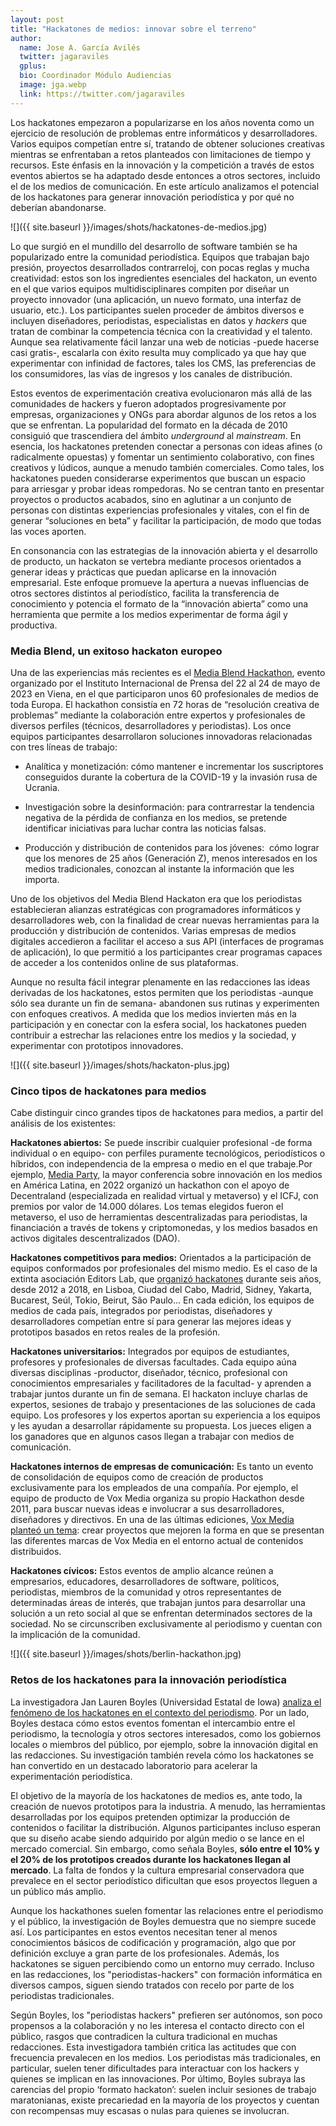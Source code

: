 ```yaml
---
layout: post
title: "Hackatones de medios: innovar sobre el terreno"
author:
  name: Jose A. García Avilés
  twitter: jagaraviles
  gplus:  
  bio: Coordinador Módulo Audiencias
  image: jga.webp
  link: https://twitter.com/jagaraviles
---
```

Los hackatones empezaron a popularizarse en los años noventa como un ejercicio de resolución de problemas entre informáticos y desarrolladores. Varios equipos competían entre sí, tratando de obtener soluciones creativas mientras se enfrentaban a retos planteados con limitaciones de tiempo y recursos. Este énfasis en la innovación y la competición a través de estos eventos abiertos se ha adaptado desde entonces a otros sectores, incluido el de los medios de comunicación. En este artículo analizamos el potencial de los hackatones para generar innovación periodística y por qué no deberían abandonarse.

![]({{ site.baseurl }}/images/shots/hackatones-de-medios.jpg)

Lo que surgió en el mundillo del desarrollo de software también se ha popularizado entre la comunidad periodística. Equipos que trabajan bajo presión, proyectos desarrollados contrarreloj, con pocas reglas y mucha creatividad: estos son los ingredientes esenciales del hackaton, un evento en el que varios equipos multidisciplinares compiten por diseñar un proyecto innovador (una aplicación, un nuevo formato, una interfaz de usuario, etc.). Los participantes suelen proceder de ámbitos diversos e incluyen diseñadores, periodistas, especialistas en datos y *hackers* que tratan de combinar la competencia técnica con la creatividad y el talento. Aunque sea relativamente fácil lanzar una web de noticias -puede hacerse casi gratis-, escalarla con éxito resulta muy complicado ya que hay que experimentar con infinidad de factores, tales los CMS, las preferencias de los consumidores, las vías de ingresos y los canales de distribución.

Estos eventos de experimentación creativa evolucionaron más allá de las comunidades de hackers y fueron adoptados progresivamente por empresas, organizaciones y ONGs para abordar algunos de los retos a los que se enfrentan. La popularidad del formato en la década de 2010 consiguió que trascendiera del ámbito *underground* al *mainstream*. En esencia, los hackatones pretenden conectar a personas con ideas afines (o radicalmente opuestas) y fomentar un sentimiento colaborativo, con fines creativos y lúdicos, aunque a menudo también comerciales. Como tales, los hackatones pueden considerarse experimentos que buscan un espacio para arriesgar y probar ideas rompedoras. No se centran tanto en presentar proyectos o productos acabados, sino en aglutinar a un conjunto de personas con distintas experiencias profesionales y vitales, con el fin de generar “soluciones en beta” y facilitar la participación, de modo que todas las voces aporten.

En consonancia con las estrategias de la innovación abierta y el desarrollo de producto, un hackaton se vertebra mediante procesos orientados a generar ideas y prácticas que puedan aplicarse en la innovación empresarial. Este enfoque promueve la apertura a nuevas influencias de otros sectores distintos al periodístico, facilita la transferencia de conocimiento y potencia el formato de la “innovación abierta” como una herramienta que permite a los medios experimentar de forma ágil y productiva.

### **Media Blend, un exitoso hackaton europeo**

Una de las experiencias más recientes es el [Media Blend Hackathon](https://ipi.media/innovation/media-blend-hackathon/), evento organizado por el Instituto Internacional de Prensa del 22 al 24 de mayo de 2023 en Viena, en el que participaron unos 60 profesionales de medios de toda Europa. El hackathon consistía en 72 horas de “resolución creativa de problemas” mediante la colaboración entre expertos y profesionales de diversos perfiles (técnicos, desarrolladores y periodistas). Los once equipos participantes desarrollaron soluciones innovadoras relacionadas con tres líneas de trabajo:

- Analítica y monetización: cómo mantener e incrementar los suscriptores conseguidos durante la cobertura de la COVID-19 y la invasión rusa de Ucrania.

- Investigación sobre la desinformación: para contrarrestar la tendencia negativa de la pérdida de confianza en los medios, se pretende identificar iniciativas para luchar contra las noticias falsas.

- Producción y distribución de contenidos para los jóvenes:  cómo lograr que los menores de 25 años (Generación Z), menos interesados en los medios tradicionales, conozcan al instante la información que les importa.

Uno de los objetivos del Media Blend Hackaton era que los periodistas establecieran alianzas estratégicas con programadores informáticos y desarrolladores web, con la finalidad de crear nuevas herramientas para la producción y distribución de contenidos. Varias empresas de medios digitales accedieron a facilitar el acceso a sus API (interfaces de programas de aplicación), lo que permitió a los participantes crear programas capaces de acceder a los contenidos online de sus plataformas.

Aunque no resulta fácil integrar plenamente en las redacciones las ideas derivadas de los hackatones, estos permiten que los periodistas -aunque sólo sea durante un fin de semana- abandonen sus rutinas y experimenten con enfoques creativos. A medida que los medios invierten más en la participación y en conectar con la esfera social, los hackatones pueden contribuir a estrechar las relaciones entre los medios y la sociedad, y experimentar con prototipos innovadores.

![]({{ site.baseurl }}/images/shots/hackaton-plus.jpg)

### **Cinco tipos de hackatones para medios**

Cabe distinguir cinco grandes tipos de hackatones para medios, a partir del análisis de los existentes:

**Hackatones abiertos:** Se puede inscribir cualquier profesional -de forma individual o en equipo- con perfiles puramente tecnológicos, periodísticos o híbridos, con independencia de la empresa o medio en el que trabaje.Por ejemplo, [Media Party,](https://www.mediaparty.info/) la mayor conferencia sobre innovación en los medios en América Latina, en 2022 organizó un hackathon con el apoyo de Decentraland (especializada en realidad virtual y metaverso) y el ICFJ, con premios por valor de 14.000 dólares. Los temas elegidos fueron el metaverso, el uso de herramientas descentralizadas para periodistas, la financiación a través de tokens y criptomonedas, y los medios basados en activos digitales descentralizados (DAO).

**Hackatones competitivos para medios:** Orientados a la participación de equipos conformados por profesionales del mismo medio. Es el caso de la extinta asociación Editors Lab, que [organizó hackatones](https://medium.com/editors-lab-impact/a-year-of-journalism-hackathon-innovation-3b5d67e8649d) durante seis años, desde 2012 a 2018, en Lisboa, Ciudad del Cabo, Madrid, Sidney, Yakarta, Bucarest, Seúl, Tokio, Beirut, São Paulo... En cada edición, los equipos de medios de cada país, integrados por periodistas, diseñadores y desarrolladores competían entre sí para generar las mejores ideas y prototipos basados en retos reales de la profesión.

**Hackatones universitarios:** Integrados por equipos de estudiantes, profesores y profesionales de diversas facultades. Cada equipo aúna diversas disciplinas -productor, diseñador, técnico, profesional con conocimientos empresariales y facilitadores de la facultad- y aprenden a trabajar juntos durante un fin de semana. El hackaton incluye charlas de expertos, sesiones de trabajo y presentaciones de las soluciones de cada equipo. Los profesores y los expertos aportan su experiencia a los equipos y les ayudan a desarrollar rápidamente su propuesta. Los jueces eligen a los ganadores que en algunos casos llegan a trabajar con medios de comunicación.

**Hackatones internos de empresas de comunicación:** Es tanto un evento de consolidación de equipos como de creación de productos exclusivamente para los empleados de una compañía. Por ejemplo, el equipo de producto de Vox Media organiza su propio Hackathon desde 2011, para buscar nuevas ideas e involucrar a sus desarrolladores, diseñadores y directivos. En una de las últimas ediciones, [Vox Media planteó un tema](https://www.niemanlab.org/2016/07/at-voxs-latest-hackathon-devs-focus-on-the-distributed-web-brand-identity-and-user-accessibility/): crear proyectos que mejoren la forma en que se presentan las diferentes marcas de Vox Media en el entorno actual de contenidos distribuidos.

**Hackatones cívicos:** Estos eventos de amplio alcance reúnen a empresarios, educadores, desarrolladores de software, políticos, periodistas, miembros de la comunidad y otros representantes de determinadas áreas de interés, que trabajan juntos para desarrollar una solución a un reto social al que se enfrentan determinados sectores de la sociedad. No se circunscriben exclusivamente al periodismo y cuentan con la implicación de la comunidad.

![]({{ site.baseurl }}/images/shots/berlin-hackathon.jpg)

### **Retos de los hackatones para la innovación periodística**

La investigadora Jan Lauren Boyles (Universidad Estatal de Iowa) [analiza el fenómeno de los hackatones en el contexto del periodismo](https://journals.sagepub.com/doi/10.1177/1464884917737213). Por un lado, Boyles destaca cómo estos eventos fomentan el intercambio entre el periodismo, la tecnología y otros sectores interesados, como los gobiernos locales o miembros del público, por ejemplo, sobre la innovación digital en las redacciones. Su investigación también revela cómo los hackatones se han convertido en un destacado laboratorio para acelerar la experimentación periodística.

El objetivo de la mayoría de los hackatones de medios es, ante todo, la creación de nuevos prototipos para la industria. A menudo, las herramientas desarrolladas por los equipos pretenden optimizar la producción de contenidos o facilitar la distribución. Algunos participantes incluso esperan que su diseño acabe siendo adquirido por algún medio o se lance en el mercado comercial. Sin embargo, como señala Boyles, **sólo entre el 10% y el 20% de los prototipos creados durante los hackatones llegan al mercado**. La falta de fondos y la cultura empresarial conservadora que prevalece en el sector periodístico dificultan que esos proyectos lleguen a un público más amplio.

Aunque los hackathones suelen fomentar las relaciones entre el periodismo y el público, la investigación de Boyles demuestra que no siempre sucede así. Los participantes en estos eventos necesitan tener al menos conocimientos básicos de codificación y programación, algo que por definición excluye a gran parte de los profesionales. Además, los hackatones se siguen percibiendo como un entorno muy cerrado. Incluso en las redacciones, los "periodistas-hackers" con formación informática en diversos campos, siguen siendo tratados con recelo por parte de los periodistas tradicionales.

Según Boyles, los "periodistas hackers" prefieren ser autónomos, son poco propensos a la colaboración y no les interesa el contacto directo con el público, rasgos que contradicen la cultura tradicional en muchas redacciones. Esta investigadora también critica las actitudes que con frecuencia prevalecen en los medios. Los periodistas más tradicionales, en particular, suelen tener dificultades para interactuar con los hackers y quienes se implican en las innovaciones. Por último, Boyles subraya las carencias del propio ‘formato hackaton’: suelen incluir sesiones de trabajo maratonianas, existe precariedad en la mayoría de los proyectos y cuentan con recompensas muy escasas o nulas para quienes se involucran.
